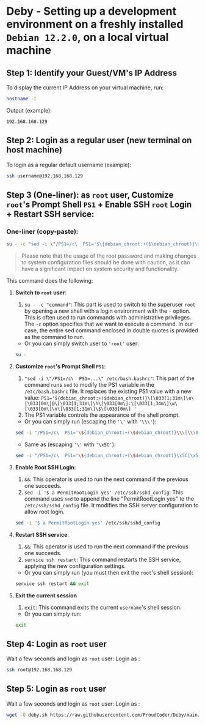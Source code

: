 # Deby - Setting up a development environment on a freshly installed `Debian 12.2.0`, on a local virtual machine



## Step 1: Identify your Guest/VM's IP Address
To display the current IP Address on your virtual machine, run:
```sh
hostname -I
```
Output (example):
```output
192.168.168.129
```


## Step 2: Login as a regular user (new terminal on host machine)
To login as a regular default username (example):
```sh
ssh username@192.168.168.129
```


## Step 3 (One-liner): as `root` user, Customize `root`'s Prompt Shell `PS1` + Enable SSH `root` Login + Restart SSH service:
### One-liner (copy-paste):
```sh
su - -c "sed -i \"/PS1=/c\  PS1='$\{debian_chroot:+($\debian_chroot)}\x5C[\x5C033[1;31m\x5C]\x5Cu\x5C[\x5C033[0m\x5C]@\x5C[\x5C033[1;31m\x5C]\x5Ch\x5C[\x5C033[0m\x5C]:\x5C[\x5C033[1;34m\x5C]\x5Cw\x5C[\x5C033[0m\x5C]\x5Cn\x5C[\x5C033[1;31m\x5C]\x5C$\x5C[\x5C033[0m\x5C] '\" /etc/bash.bashrc && sed -i '$ a PermitRootLogin yes' /etc/ssh/sshd_config && service ssh restart" && exit
```
>   Please note that the usage of the root password and making changes to system configuration files should be done with caution, as it can have a significant impact on system security and functionality.


This command does the following:

1. **Switch to `root` user**:
    1. `su - -c "command"`: This part is used to switch to the superuser `root` by opening a new shell with a login environment with the `-` option. This is often used to run commands with administrative privileges. The `-c` option specifies that we want to execute a command. In our case, the entire sed command enclosed in double quotes is provided as the command to run.
    - Or you can simply switch user to `'root'` user:
    ```sh
    su -
    ```
2. **Customize `root`'s Prompt Shell `PS1`**:
    1. `"sed -i \"/PS1=/c\  PS1=...\" /etc/bash.bashrc"`: This part of the command runs `sed` to modify the PS1 variable in the `/etc/bash.bashrc` file. It replaces the existing PS1 value with a new value: `PS1='${debian_chroot:+($debian_chroot)}\[\033[1;31m\]\u\[\033[0m\]@\[\033[1;31m\]\h\[\033[0m\]:\[\033[1;34m\]\w\[\033[0m\]\n\[\033[1;31m\]\$\[\033[0m\] '`
    2. The PS1 variable controls the appearance of the shell prompt.
    - Or you can simply run (escaping the `'\'` with `'\\\'`):
    ```sh
    sed -i "/PS1=/c\  PS1='\${debian_chroot:+(\$debian_chroot)}\\\[\\\033[1;31m\\\]\\\u\\\[\\\033[0m\\\]@\\\[\\\033[1;31m\\\]\\\h\\\[\\\033[0m\\\]:\\\[\\\033[1;34m\\\]\\\w\\\[\\\033[0m\\\]\\\n\\\[\\\033[1;31m\\\]\\\\$\\\[\\\033[0m\\\] '" /etc/bash.bashrc
    ```
    - Same as (escaping `'\'` with `'\x5C'`):
    ```sh
    sed -i "/PS1=/c\  PS1='\${debian_chroot:+(\$debian_chroot)}\x5C[\x5C033[1;31m\x5C]\x5Cu\x5C[\x5C033[0m\x5C]@\x5C[\x5C033[1;31m\x5C]\x5Ch\x5C[\x5C033[0m\x5C]:\x5C[\x5C033[1;34m\x5C]\x5Cw\x5C[\x5C033[0m\x5C]\x5Cn\x5C[\x5C033[1;31m\x5C]\x5C\$\x5C[\x5C033[0m\x5C] '" /etc/bash.bashrc
    ```

3. **Enable Root SSH Login**:
    1. `&&`: This operator is used to run the next command if the previous one succeeds.
    2. `sed -i '$ a PermitRootLogin yes' /etc/ssh/sshd_config`: This command uses `sed` to append the line "PermitRootLogin yes" to the `/etc/ssh/sshd_config` file. It modifies the SSH server configuration to allow root login.
    ```sh
    sed -i '$ a PermitRootLogin yes' /etc/ssh/sshd_config
    ```


4. **Restart SSH service**:
    1. `&&`: This operator is used to run the next command if the previous one succeeds.
    2. `service ssh restart`: This command restarts the SSH service, applying the new configuration settings.
    - Or you can simply run (you must then exit the `root`'s shell session):
    ```sh
    service ssh restart && exit
    ```

5. **Exit the current session**
    1. `exit`: This command exits the current `username`'s shell session.
    - Or you can simply run:
    ```sh
    exit
    ```




## Step 4: Login as `root` user
Wait a few seconds and login as `root` user:
Login as :
```sh
ssh root@192.168.168.129
```

## Step 5: Login as `root` user
Wait a few seconds and login as `root` user:
Login as :
```sh
wget -O deby.sh https://raw.githubusercontent.com/ProudCoder/Deby/main/deby.sh && chmod +x deby.sh && ./deby.sh --new-username <New_Username> --host-id 100
```

